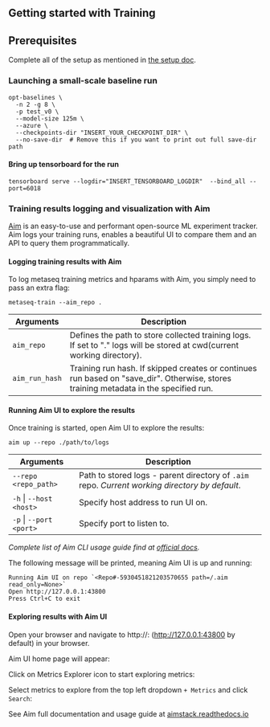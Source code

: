 ## Getting started with Training

## Prerequisites
Complete all of the setup as mentioned in [the setup doc](setup.md).

### Launching a small-scale baseline run
```
opt-baselines \
  -n 2 -g 8 \
  -p test_v0 \
  --model-size 125m \
  --azure \
  --checkpoints-dir "INSERT_YOUR_CHECKPOINT_DIR" \
  --no-save-dir  # Remove this if you want to print out full save-dir path
```
#### Bring up tensorboard for the run
```
tensorboard serve --logdir="INSERT_TENSORBOARD_LOGDIR"  --bind_all --port=6018
```

### Training results logging and visualization with Aim

[Aim](https://github.com/aimhubio/aim) is an easy-to-use and performant open-source ML experiment tracker.
Aim logs your training runs, enables a beautiful UI to compare them and an API to query them programmatically.


#### Logging training results with Aim

To log metaseq training metrics and hparams with Aim, you simply need to pass an extra flag:
```shell
metaseq-train --aim_repo .
```

| Arguments | Description |
| --- | --- |
| `aim_repo` | Defines the path to store collected training logs. If set to "." logs will be stored at cwd(current working directory). |
| `aim_run_hash` | Training run hash. If skipped creates or continues run based on "save_dir". Otherwise, stores training metadata in the specified run. |

#### Running Aim UI to explore the results

Once training is started, open Aim UI to explore the results:

`aim up --repo ./path/to/logs`

| Arguments | Description |
| --- | --- |
| `--repo <repo_path>`        | Path to stored logs - parent directory of `.aim` repo. _Current working directory by default_. |
| `-h` &#124; `--host <host>` | Specify host address to run UI on. |
| `-p` &#124; `--port <port>` | Specify port to listen to. |

_Complete list of Aim CLI usage guide find at [official docs](https://aimstack.readthedocs.io/en/latest/refs/cli.html#up)._

The following message will be printed, meaning Aim UI is up and running:

```
Running Aim UI on repo `<Repo#-5930451821203570655 path=/.aim read_only=None>`
Open http://127.0.0.1:43800
Press Ctrl+C to exit
```

#### Exploring results with Aim UI

Open your browser and navigate to http://<host>:<port> (http://127.0.0.1:43800 by default) in your browser.

Aim UI home page will appear:
<img>

Click on Metrics Explorer icon to start exploring metrics:
<img>

Select metrics to explore from the top left dropdown `+ Metrics` and click `Search`:
<img>

See Aim full documentation and usage guide at [aimstack.readthedocs.io](https://aimstack.readthedocs.io)

